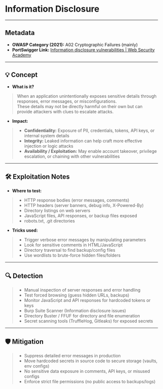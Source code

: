 # Information Disclosure

---

## Metadata
- **OWASP Category (2021):** A02 Cryptographic Failures (mainly)  
- **PortSwigger Link:** [Information disclosure vulnerabilities | Web Security Academy](https://portswigger.net/web-security/information-disclosure)

---

## 💡 Concept
- **What is it?**  
> When an application unintentionally exposes sensitive details through responses, error messages, or misconfigurations.  
> These details may not be directly harmful on their own but can provide attackers with clues to escalate attacks.

- **Impact:**  
> - **Confidentiality:** Exposure of PII, credentials, tokens, API keys, or internal system details  
> - **Integrity:** Leaked information can help craft more effective injection or logic attacks  
> - **Availability / Exploitation:** May enable account takeover, privilege escalation, or chaining with other vulnerabilities  

---

## 🛠 Exploitation Notes
- **Where to test:**  
> - HTTP response bodies (error messages, comments)  
> - HTTP headers (server banners, debug info, X-Powered-By)  
> - Directory listings on web servers  
> - JavaScript files, API responses, or backup files exposed  
> - robots.txt, .git directories  

- **Tricks used:**  
> - Trigger verbose error messages by manipulating parameters  
> - Look for sensitive comments in HTML/JavaScript  
> - Directory traversal to find backup/config files  
> - Use wordlists to brute-force hidden files/folders  

---

## 🔍 Detection
> - Manual inspection of server responses and error handling  
> - Test forced browsing (guess hidden URLs, backups)  
> - Monitor JavaScript and API responses for hardcoded tokens or keys  
> - Burp Suite Scanner (Information disclosure issues)  
> - Directory Buster / FFUF for directory and file enumeration  
> - Secret scanning tools (TruffleHog, Gitleaks) for exposed secrets  

---

## 🛡 Mitigation
> - Suppress detailed error messages in production  
> - Move hardcoded secrets in source code to secure storage (vaults, env configs)  
> - No sensitive data exposure in comments, API keys, or misused configs  
> - Enforce strict file permissions (no public access to backups/logs)  
